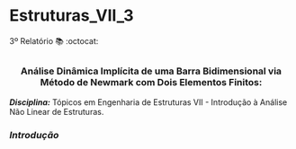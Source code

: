 # Estruturas_VII_3
3º Relatório :books: :octocat:

## <h3 align="center"> Análise Dinâmica Implícita de uma Barra Bidimensional via Método de Newmark com Dois Elementos Finitos:</h3>

**_Disciplina:_** Tópicos em Engenharia de Estruturas VII - Introdução à Análise Não Linear de Estruturas.

### **_Introdução_**

<p align="justify">